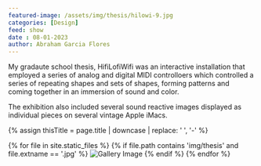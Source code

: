 ```yaml
---
featured-image: /assets/img/thesis/hilowi-9.jpg
categories: [Design]
feed: show
date : 08-01-2023
author: Abraham Garcia Flores
---
```


My gradaute school thesis, HifiLofiWifi was an interactive installation that employed a series of analog and digital MIDI controlloers which controlled a series of repeating shapes and sets of shapes, forming patterns and coming together in an immersion of sound and color. 

The exhibition also included several sound reactive images displayed as individual pieces on several vintage Apple iMacs. 

<!--Assign page.title to a var-->
{% assign thisTitle = page.title | downcase | replace: ' ', '-' %}
<div class="gallery">
  {% for file in site.static_files %}
       {% if file.path contains 'img/thesis' and file.extname == '.jpg' %}
            <img src="{{ file.path }}" alt="Gallery Image" />
       {% endif %} 
     {% endfor %}
</div>